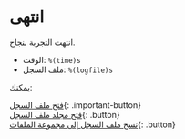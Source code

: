# انتهى

انتهت التجربة بنجاح.

- الوقت: `%(time)s`
- ملف السجل: `%(logfile)s`

يمكنك:

[فتح ملف السجل](opensesame://event.after_experiment_open_logfile){: .important-button}<br />
[فتح مجلد ملف السجل](opensesame://event.after_experiment_open_logfile_folder){: .button}<br />
[نسخ ملف السجل إلى مجموعة الملفات](opensesame://event.after_experiment_copy_logfile){: .button}